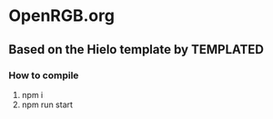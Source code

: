 # OpenRGB.org

## Based on the Hielo template by TEMPLATED

### How to compile

1. npm i
2. npm run start
